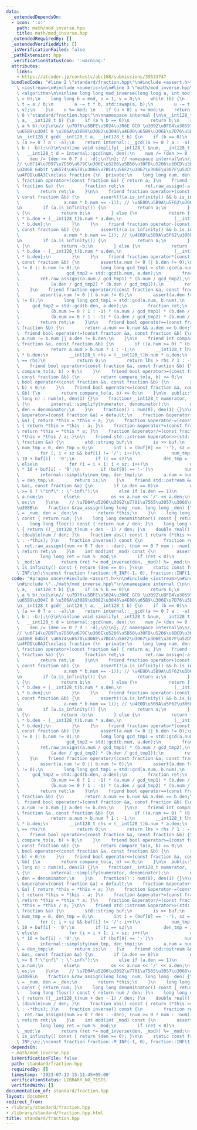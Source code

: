 ```yaml
---
data:
  _extendedDependsOn:
  - icon: ':x:'
    path: math/mod_inverse.hpp
    title: math/mod_inverse.hpp
  _extendedRequiredBy: []
  _extendedVerifiedWith: []
  _isVerificationFailed: false
  _pathExtension: hpp
  _verificationStatusIcon: ':warning:'
  attributes:
    links:
    - https://atcoder.jp/contests/abc168/submissions/39533747
  bundledCode: "#line 2 \"standard/fraction.hpp\"\n#include <assert.h>\n\n#include\
    \ <iostream>\n#include <numeric>\n\n#line 3 \"math/mod_inverse.hpp\"\n#include\
    \ <algorithm>\n\ninline long long mod_inverse(long long a, int mod) {\n    assert(mod\
    \ > 0);\n    long long b = mod, u = 1, v = 0;\n    while (b) {\n        long long\
    \ t = a / b;\n        a -= t * b, std::swap(a, b);\n        u -= t * v, std::swap(u,\
    \ v);\n    }\n    u %= mod; \n    if (u < 0) u += mod;\n    return u;\n}\n#line\
    \ 8 \"standard/fraction.hpp\"\n\nnamespace internal {\n\n__int128_t __gcd(__int128_t\
    \ a, __int128_t b) {\n    if (a % b == 0)\n        return b;\n    return __gcd(b,\
    \ a % b);\n}\n\n// \u7D76\u5BFE\u5024\u306E GCD \u3092\u8FD4\u3059\u3002\u7247\
    \u65B9\u304C 0 \u306A\u3089\u3082\u3046\u4E00\u65B9\u306E\u7D76\u5BFE\u5024\u3002\
    \n__int128_t gcd(__int128_t a, __int128_t b) {\n    if (b == 0)\n        return\
    \ (a >= 0 ? a : -a);\n    return internal::__gcd((a >= 0 ? a : -a), (b >= 0 ?\
    \ b : -b));\n}\n\ninline void simplify(__int128_t &num, __int128_t &den) {\n \
    \   __int128_t d = internal::gcd(num, den);\n    num /= (den >= 0 ? d : -d);\n\
    \    den /= (den >= 0 ? d : -d);\n}\n}; // namespace internal\n\n// verify : https://atcoder.jp/contests/abc168/submissions/39533747\n\
    // \u6F14\u7B97\u7D50\u679C\u306E\u5206\u5B50\u30FB\u5206\u6BCD\u304C\u3068\u3082\
    \u306B 64bit \u6574\u6570\u306E\u7BC4\u56F2\u3067\u306E\u307F\u52D5\u4F5C\u3092\
    \u4FDD\u8A3C\nclass fraction {\n  private:\n    long long num, den;\n\n    friend\
    \ fraction operator+(const fraction &a) { return a; }\n    friend fraction operator-(const\
    \ fraction &a) {\n        fraction ret;\n        ret.raw_assign(-a.num, a.den);\n\
    \        return ret;\n    }\n\n    friend fraction operator+(const fraction &a,\
    \ const fraction &b) {\n        assert(!(a.is_infinity() && b.is_infinity() &&\n\
    \                 a.num * b.num == -1)); // \u4E0D\u5B9A\u5F62\u306F\u30C0\u30E1\
    \n        if (a.is_infinity()) {\n            return a;\n        } else if (b.is_infinity())\
    \ {\n            return b;\n        } else {\n            return {(__int128_t)a.num\
    \ * b.den + (__int128_t)b.num * a.den,\n                    (__int128_t)a.den\
    \ * b.den};\n        }\n    }\n    friend fraction operator-(const fraction &a,\
    \ const fraction &b) {\n        assert(!(a.is_infinity() && b.is_infinity() &&\n\
    \                 a.num * b.num == 1)); // \u4E0D\u5B9A\u5F62\u306F\u30C0\u30E1\
    \n        if (a.is_infinity()) {\n            return a;\n        } else if (b.is_infinity())\
    \ {\n            return -b;\n        } else {\n            return {(__int128_t)a.num\
    \ * b.den - (__int128_t)b.num * a.den,\n                    (__int128_t)a.den\
    \ * b.den};\n        }\n    }\n    friend fraction operator*(const fraction &a,\
    \ const fraction &b) {\n        assert(a.num != 0 || b.den != 0);\n        assert(a.den\
    \ != 0 || b.num != 0);\n        long long gcd_tmp1 = std::gcd(a.num, b.den),\n\
    \                  gcd_tmp2 = std::gcd(b.num, a.den);\n        fraction ret;\n\
    \        ret.raw_assign((a.num / gcd_tmp1) * (b.num / gcd_tmp2),\n           \
    \            (a.den / gcd_tmp2) * (b.den / gcd_tmp1));\n        return ret;\n\
    \    }\n    friend fraction operator/(const fraction &a, const fraction &b) {\n\
    \        assert(a.num != 0 || b.num != 0);\n        assert(a.den != 0 || b.den\
    \ != 0);\n        long long gcd_tmp1 = std::gcd(a.num, b.num),\n             \
    \     gcd_tmp2 = std::gcd(b.den, a.den);\n        fraction ret;\n        ret.raw_assign(\n\
    \            (b.num >= 0 ? 1 : -1) * (a.num / gcd_tmp1) * (b.den / gcd_tmp2),\n\
    \            (b.num >= 0 ? 1 : -1) * (a.den / gcd_tmp2) * (b.num / gcd_tmp1));\n\
    \        return ret;\n    }\n\n    friend bool operator==(const fraction &a, const\
    \ fraction &b) {\n        return a.num == b.num && a.den == b.den;\n    }\n  \
    \  friend bool operator!=(const fraction &a, const fraction &b) {\n        return\
    \ a.num != b.num || a.den != b.den;\n    }\n\n    friend int compare_to(const\
    \ fraction &a, const fraction &b) {\n        if ((a.num >= 0) ^ (b.num >= 0))\n\
    \            return a.num > b.num ? 1 : -1;\n        __int128_t lhs = (__int128_t)a.num\
    \ * b.den;\n        __int128_t rhs = (__int128_t)b.num * a.den;\n        if (lhs\
    \ == rhs)\n            return 0;\n        return lhs > rhs ? 1 : -1;\n    }\n\n\
    \    friend bool operator>(const fraction &a, const fraction &b) {\n        return\
    \ compare_to(a, b) > 0;\n    }\n    friend bool operator>=(const fraction &a,\
    \ const fraction &b) {\n        return compare_to(a, b) >= 0;\n    }\n    friend\
    \ bool operator<(const fraction &a, const fraction &b) {\n        return compare_to(a,\
    \ b) < 0;\n    }\n    friend bool operator<=(const fraction &a, const fraction\
    \ &b) {\n        return compare_to(a, b) <= 0;\n    }\n\n  public:\n    fraction(long\
    \ long n) : num(n), den(1) {}\n    fraction(__int128_t numerator, __int128_t denominator)\
    \ {\n        internal::simplify(numerator, denominator);\n        num = numerator,\
    \ den = denominator;\n    }\n    fraction() : num(0), den(1) {}\n\n    fraction\
    \ &operator=(const fraction &a) = default;\n    fraction &operator+=(const fraction\
    \ &a) { return *this = *this + a; }\n    fraction &operator-=(const fraction &a)\
    \ { return *this = *this - a; }\n    fraction &operator*=(const fraction &a) {\
    \ return *this = *this * a; }\n    fraction &operator/=(const fraction &a) { return\
    \ *this = *this / a; }\n\n    friend std::istream &operator>>(std::istream &is,\
    \ fraction &a) {\n        std::string buf;\n        is >> buf;\n        __int128_t\
    \ num_tmp = 0, den_tmp = 0;\n        int i = (buf[0] == '-'), sz = buf.size();\n\
    \        for (; i < sz && buf[i] != '/'; i++)\n            num_tmp = num_tmp *\
    \ 10 + buf[i] - '0';\n        if (i == sz)\n            den_tmp = 1;\n       \
    \ else\n            for (i = i + 1; i < sz; i++)\n                den_tmp = den_tmp\
    \ * 10 + buf[i] - '0';\n        if (buf[0] == '-')\n            num_tmp *= -1;\n\
    \        internal::simplify(num_tmp, den_tmp);\n        a.num = num_tmp, a.den\
    \ = den_tmp;\n        return is;\n    }\n    friend std::ostream &operator<<(std::ostream\
    \ &os, const fraction &a) {\n        if (a.den == 0)\n            os << (a.num\
    \ >= 0 ? \"inf\" : \"-inf\");\n        else if (a.den == 1)\n            os <<\
    \ a.num;\n        else\n            os << a.num << '/' << a.den;\n        return\
    \ os;\n    }\n\n    // \u7D04\u5206\u3092\u7701\u7565\u3057\u3066\u4EE3\u5165\u3059\
    \u308B\n    fraction &raw_assign(long long _num, long long _den) {\n        num\
    \ = _num, den = _den;\n        return *this;\n    }\n    long long numerator()\
    \ const { return num; }\n    long long denomitnator() const { return den; }\n\
    \    long long floor() const { return num / den; }\n    long long ceil() const\
    \ { return ((__int128_t)num + den - 1) / den; }\n    double real() const { return\
    \ (double)num / den; }\n    fraction abs() const { return (*this >= 0 ? *this\
    \ : -*this); }\n    fraction inverse() const {\n        fraction ret;\n      \
    \  ret.raw_assign((num >= 0 ? den : -den), (num >= 0 ? num : -num));\n       \
    \ return ret;\n    }\n    int mod(int _mod) const {\n        assert(_mod > 0);\n\
    \        long long ret = num % _mod;\n        if (ret < 0)\n            ret +=\
    \ _mod;\n        return (ret *= mod_inverse(den, _mod)) %= _mod;\n    }\n    bool\
    \ is_infinity() const { return (den == 0); }\n\n    static const fraction M_INF,\
    \ INF;\n};\nconst fraction fraction::M_INF(-1, 0), fraction::INF(1, 0);\n"
  code: "#pragma once\n#include <assert.h>\n\n#include <iostream>\n#include <numeric>\n\
    \n#include \"../math/mod_inverse.hpp\"\n\nnamespace internal {\n\n__int128_t __gcd(__int128_t\
    \ a, __int128_t b) {\n    if (a % b == 0)\n        return b;\n    return __gcd(b,\
    \ a % b);\n}\n\n// \u7D76\u5BFE\u5024\u306E GCD \u3092\u8FD4\u3059\u3002\u7247\
    \u65B9\u304C 0 \u306A\u3089\u3082\u3046\u4E00\u65B9\u306E\u7D76\u5BFE\u5024\u3002\
    \n__int128_t gcd(__int128_t a, __int128_t b) {\n    if (b == 0)\n        return\
    \ (a >= 0 ? a : -a);\n    return internal::__gcd((a >= 0 ? a : -a), (b >= 0 ?\
    \ b : -b));\n}\n\ninline void simplify(__int128_t &num, __int128_t &den) {\n \
    \   __int128_t d = internal::gcd(num, den);\n    num /= (den >= 0 ? d : -d);\n\
    \    den /= (den >= 0 ? d : -d);\n}\n}; // namespace internal\n\n// verify : https://atcoder.jp/contests/abc168/submissions/39533747\n\
    // \u6F14\u7B97\u7D50\u679C\u306E\u5206\u5B50\u30FB\u5206\u6BCD\u304C\u3068\u3082\
    \u306B 64bit \u6574\u6570\u306E\u7BC4\u56F2\u3067\u306E\u307F\u52D5\u4F5C\u3092\
    \u4FDD\u8A3C\nclass fraction {\n  private:\n    long long num, den;\n\n    friend\
    \ fraction operator+(const fraction &a) { return a; }\n    friend fraction operator-(const\
    \ fraction &a) {\n        fraction ret;\n        ret.raw_assign(-a.num, a.den);\n\
    \        return ret;\n    }\n\n    friend fraction operator+(const fraction &a,\
    \ const fraction &b) {\n        assert(!(a.is_infinity() && b.is_infinity() &&\n\
    \                 a.num * b.num == -1)); // \u4E0D\u5B9A\u5F62\u306F\u30C0\u30E1\
    \n        if (a.is_infinity()) {\n            return a;\n        } else if (b.is_infinity())\
    \ {\n            return b;\n        } else {\n            return {(__int128_t)a.num\
    \ * b.den + (__int128_t)b.num * a.den,\n                    (__int128_t)a.den\
    \ * b.den};\n        }\n    }\n    friend fraction operator-(const fraction &a,\
    \ const fraction &b) {\n        assert(!(a.is_infinity() && b.is_infinity() &&\n\
    \                 a.num * b.num == 1)); // \u4E0D\u5B9A\u5F62\u306F\u30C0\u30E1\
    \n        if (a.is_infinity()) {\n            return a;\n        } else if (b.is_infinity())\
    \ {\n            return -b;\n        } else {\n            return {(__int128_t)a.num\
    \ * b.den - (__int128_t)b.num * a.den,\n                    (__int128_t)a.den\
    \ * b.den};\n        }\n    }\n    friend fraction operator*(const fraction &a,\
    \ const fraction &b) {\n        assert(a.num != 0 || b.den != 0);\n        assert(a.den\
    \ != 0 || b.num != 0);\n        long long gcd_tmp1 = std::gcd(a.num, b.den),\n\
    \                  gcd_tmp2 = std::gcd(b.num, a.den);\n        fraction ret;\n\
    \        ret.raw_assign((a.num / gcd_tmp1) * (b.num / gcd_tmp2),\n           \
    \            (a.den / gcd_tmp2) * (b.den / gcd_tmp1));\n        return ret;\n\
    \    }\n    friend fraction operator/(const fraction &a, const fraction &b) {\n\
    \        assert(a.num != 0 || b.num != 0);\n        assert(a.den != 0 || b.den\
    \ != 0);\n        long long gcd_tmp1 = std::gcd(a.num, b.num),\n             \
    \     gcd_tmp2 = std::gcd(b.den, a.den);\n        fraction ret;\n        ret.raw_assign(\n\
    \            (b.num >= 0 ? 1 : -1) * (a.num / gcd_tmp1) * (b.den / gcd_tmp2),\n\
    \            (b.num >= 0 ? 1 : -1) * (a.den / gcd_tmp2) * (b.num / gcd_tmp1));\n\
    \        return ret;\n    }\n\n    friend bool operator==(const fraction &a, const\
    \ fraction &b) {\n        return a.num == b.num && a.den == b.den;\n    }\n  \
    \  friend bool operator!=(const fraction &a, const fraction &b) {\n        return\
    \ a.num != b.num || a.den != b.den;\n    }\n\n    friend int compare_to(const\
    \ fraction &a, const fraction &b) {\n        if ((a.num >= 0) ^ (b.num >= 0))\n\
    \            return a.num > b.num ? 1 : -1;\n        __int128_t lhs = (__int128_t)a.num\
    \ * b.den;\n        __int128_t rhs = (__int128_t)b.num * a.den;\n        if (lhs\
    \ == rhs)\n            return 0;\n        return lhs > rhs ? 1 : -1;\n    }\n\n\
    \    friend bool operator>(const fraction &a, const fraction &b) {\n        return\
    \ compare_to(a, b) > 0;\n    }\n    friend bool operator>=(const fraction &a,\
    \ const fraction &b) {\n        return compare_to(a, b) >= 0;\n    }\n    friend\
    \ bool operator<(const fraction &a, const fraction &b) {\n        return compare_to(a,\
    \ b) < 0;\n    }\n    friend bool operator<=(const fraction &a, const fraction\
    \ &b) {\n        return compare_to(a, b) <= 0;\n    }\n\n  public:\n    fraction(long\
    \ long n) : num(n), den(1) {}\n    fraction(__int128_t numerator, __int128_t denominator)\
    \ {\n        internal::simplify(numerator, denominator);\n        num = numerator,\
    \ den = denominator;\n    }\n    fraction() : num(0), den(1) {}\n\n    fraction\
    \ &operator=(const fraction &a) = default;\n    fraction &operator+=(const fraction\
    \ &a) { return *this = *this + a; }\n    fraction &operator-=(const fraction &a)\
    \ { return *this = *this - a; }\n    fraction &operator*=(const fraction &a) {\
    \ return *this = *this * a; }\n    fraction &operator/=(const fraction &a) { return\
    \ *this = *this / a; }\n\n    friend std::istream &operator>>(std::istream &is,\
    \ fraction &a) {\n        std::string buf;\n        is >> buf;\n        __int128_t\
    \ num_tmp = 0, den_tmp = 0;\n        int i = (buf[0] == '-'), sz = buf.size();\n\
    \        for (; i < sz && buf[i] != '/'; i++)\n            num_tmp = num_tmp *\
    \ 10 + buf[i] - '0';\n        if (i == sz)\n            den_tmp = 1;\n       \
    \ else\n            for (i = i + 1; i < sz; i++)\n                den_tmp = den_tmp\
    \ * 10 + buf[i] - '0';\n        if (buf[0] == '-')\n            num_tmp *= -1;\n\
    \        internal::simplify(num_tmp, den_tmp);\n        a.num = num_tmp, a.den\
    \ = den_tmp;\n        return is;\n    }\n    friend std::ostream &operator<<(std::ostream\
    \ &os, const fraction &a) {\n        if (a.den == 0)\n            os << (a.num\
    \ >= 0 ? \"inf\" : \"-inf\");\n        else if (a.den == 1)\n            os <<\
    \ a.num;\n        else\n            os << a.num << '/' << a.den;\n        return\
    \ os;\n    }\n\n    // \u7D04\u5206\u3092\u7701\u7565\u3057\u3066\u4EE3\u5165\u3059\
    \u308B\n    fraction &raw_assign(long long _num, long long _den) {\n        num\
    \ = _num, den = _den;\n        return *this;\n    }\n    long long numerator()\
    \ const { return num; }\n    long long denomitnator() const { return den; }\n\
    \    long long floor() const { return num / den; }\n    long long ceil() const\
    \ { return ((__int128_t)num + den - 1) / den; }\n    double real() const { return\
    \ (double)num / den; }\n    fraction abs() const { return (*this >= 0 ? *this\
    \ : -*this); }\n    fraction inverse() const {\n        fraction ret;\n      \
    \  ret.raw_assign((num >= 0 ? den : -den), (num >= 0 ? num : -num));\n       \
    \ return ret;\n    }\n    int mod(int _mod) const {\n        assert(_mod > 0);\n\
    \        long long ret = num % _mod;\n        if (ret < 0)\n            ret +=\
    \ _mod;\n        return (ret *= mod_inverse(den, _mod)) %= _mod;\n    }\n    bool\
    \ is_infinity() const { return (den == 0); }\n\n    static const fraction M_INF,\
    \ INF;\n};\nconst fraction fraction::M_INF(-1, 0), fraction::INF(1, 0);\n"
  dependsOn:
  - math/mod_inverse.hpp
  isVerificationFile: false
  path: standard/fraction.hpp
  requiredBy: []
  timestamp: '2023-07-12 15:11:45+09:00'
  verificationStatus: LIBRARY_NO_TESTS
  verifiedWith: []
documentation_of: standard/fraction.hpp
layout: document
redirect_from:
- /library/standard/fraction.hpp
- /library/standard/fraction.hpp.html
title: standard/fraction.hpp
---
```

